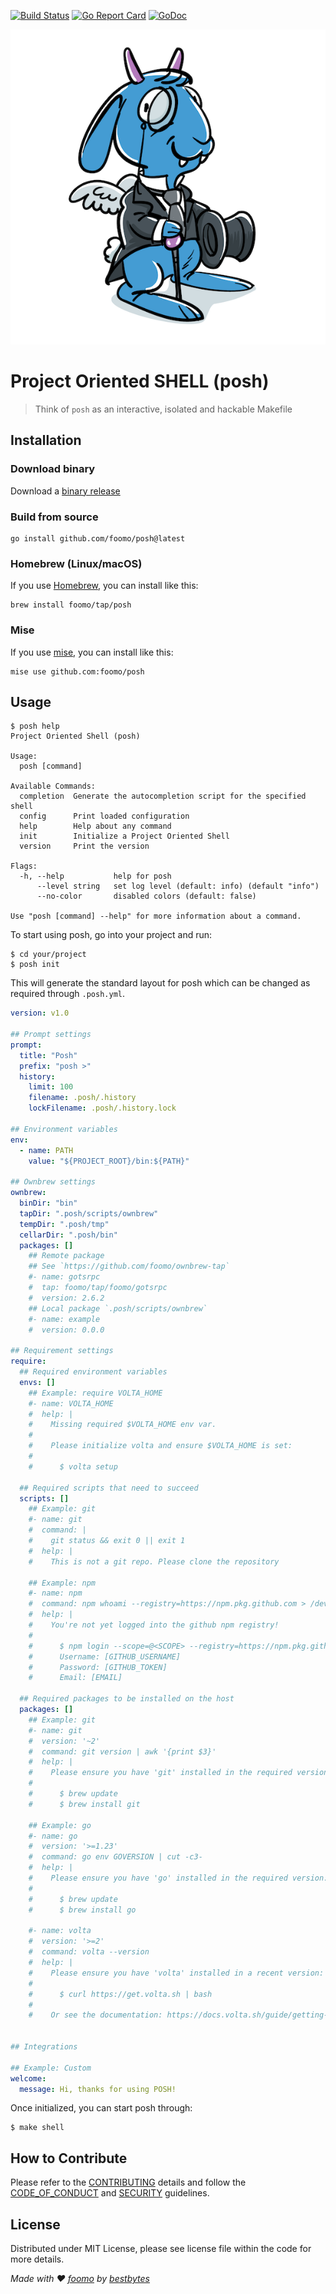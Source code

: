 [![Build Status](https://github.com/foomo/posh/actions/workflows/test.yml/badge.svg?branch=main&event=push)](https://github.com/foomo/posh/actions/workflows/test.yml)
[![Go Report Card](https://goreportcard.com/badge/github.com/foomo/posh)](https://goreportcard.com/report/github.com/foomo/posh)
[![GoDoc](https://godoc.org/github.com/foomo/posh?status.svg)](https://godoc.org/github.com/foomo/posh)

<p align="center">
  <img alt="POSH" src=".github/assets/posh.png"/>
</p>

# Project Oriented SHELL (posh)

> Think of `posh` as an interactive, isolated and hackable Makefile

## Installation

### Download binary

Download a [binary release](https://github.com/foomo/posh/releases)

### Build from source

```
go install github.com/foomo/posh@latest
```

### Homebrew (Linux/macOS)

If you use [Homebrew](https://brew.sh), you can install like this:
```
brew install foomo/tap/posh
```

### Mise

If you use [mise](https://https://mise.jdx.dev), you can install like this:
```
mise use github.com:foomo/posh
```

## Usage

```shell
$ posh help
Project Oriented Shell (posh)

Usage:
  posh [command]

Available Commands:
  completion  Generate the autocompletion script for the specified shell
  config      Print loaded configuration
  help        Help about any command
  init        Initialize a Project Oriented Shell
  version     Print the version

Flags:
  -h, --help           help for posh
      --level string   set log level (default: info) (default "info")
      --no-color       disabled colors (default: false)

Use "posh [command] --help" for more information about a command.
```

To start using posh, go into your project and run:

```shell
$ cd your/project
$ posh init
```

This will generate the standard layout for posh which can be changed as required through `.posh.yml`.

```yaml
version: v1.0

## Prompt settings
prompt:
  title: "Posh"
  prefix: "posh >"
  history:
    limit: 100
    filename: .posh/.history
    lockFilename: .posh/.history.lock

## Environment variables
env:
  - name: PATH
    value: "${PROJECT_ROOT}/bin:${PATH}"

## Ownbrew settings
ownbrew:
  binDir: "bin"
  tapDir: ".posh/scripts/ownbrew"
  tempDir: ".posh/tmp"
  cellarDir: ".posh/bin"
  packages: []
    ## Remote package
    ## See `https://github.com/foomo/ownbrew-tap`
    #- name: gotsrpc
    #  tap: foomo/tap/foomo/gotsrpc
    #  version: 2.6.2
    ## Local package `.posh/scripts/ownbrew`
    #- name: example
    #  version: 0.0.0

## Requirement settings
require:
  ## Required environment variables
  envs: []
    ## Example: require VOLTA_HOME
    #- name: VOLTA_HOME
    #  help: |
    #    Missing required $VOLTA_HOME env var.
    #
    #    Please initialize volta and ensure $VOLTA_HOME is set:
    #
    #      $ volta setup

  ## Required scripts that need to succeed
  scripts: []
    ## Example: git
    #- name: git
    #  command: |
    #    git status && exit 0 || exit 1
    #  help: |
    #    This is not a git repo. Please clone the repository

    ## Example: npm
    #- name: npm
    #  command: npm whoami --registry=https://npm.pkg.github.com > /dev/null 2>&1
    #  help: |
    #    You're not yet logged into the github npm registry!
    #
    #      $ npm login --scope=@<SCOPE> --registry=https://npm.pkg.github.com
    #      Username: [GITHUB_USERNAME]
    #      Password: [GITHUB_TOKEN]
    #      Email: [EMAIL]

  ## Required packages to be installed on the host
  packages: []
    ## Example: git
    #- name: git
    #  version: '~2'
    #  command: git version | awk '{print $3}'
    #  help: |
    #    Please ensure you have 'git' installed in the required version: %s!
    #
    #      $ brew update
    #      $ brew install git

    ## Example: go
    #- name: go
    #  version: '>=1.23'
    #  command: go env GOVERSION | cut -c3-
    #  help: |
    #    Please ensure you have 'go' installed in the required version: %s!
    #
    #      $ brew update
    #      $ brew install go

    #- name: volta
    #  version: '>=2'
    #  command: volta --version
    #  help: |
    #    Please ensure you have 'volta' installed in a recent version: %s!
    #
    #      $ curl https://get.volta.sh | bash
    #
    #    Or see the documentation: https://docs.volta.sh/guide/getting-started


## Integrations

## Example: Custom
welcome:
  message: Hi, thanks for using POSH!

```

Once initialized, you can start posh through:

```shell
$ make shell
```

## How to Contribute

Please refer to the [CONTRIBUTING](.gihub/CONTRIBUTING.md) details and follow the [CODE_OF_CONDUCT](.gihub/CODE_OF_CONDUCT.md) and [SECURITY](.github/SECURITY.md) guidelines.

## License

Distributed under MIT License, please see license file within the code for more details.

_Made with ♥ [foomo](https://www.foomo.org) by [bestbytes](https://www.bestbytes.com)_
